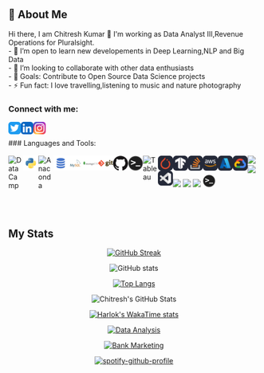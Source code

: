 
<div align="left">
    <h2>🚀 About Me</h2>
    <p>
    Hi there, I am Chitresh Kumar 👋
    I'm working as Data Analyst III,Revenue Operations for Pluralsight.
    <br>- 🌱 I’m open to learn new developements in Deep Learning,NLP and Big Data 
    <br>- 👯 I’m looking to collaborate with other data enthusiasts
    <br>- 🥅 Goals: Contribute to Open Source Data Science projects
    <br>- ⚡ Fun fact: I love travelling,listening to music and nature photography
    </p>
</div>





### Connect with me:
<div align='center'>

[<img align="left" alt="Chitresh | Twitter" width="25px" src="https://raw.githubusercontent.com/tandpfun/skill-icons/main/icons/Twitter.svg" />][twitter]
 
[<img align="left" alt="Chitresh | LinkedIn" width="25px" src="https://raw.githubusercontent.com/tandpfun/skill-icons/main/icons/LinkedIn.svg" />][linkedin]

[<img align="left" alt="Chitresh | Instagram" width="25px" src="https://raw.githubusercontent.com/tandpfun/skill-icons/main/icons/Instagram.svg" />][instagram]
</div>
<br />
<br>
### Languages and Tools:
<br>
<br>


<img align="left" alt="DataCamp" width="30px" src="https://raw.githubusercontent.com/simple-icons/simple-icons/develop/icons/datacamp.svg" />
<img src="https://raw.githubusercontent.com/github/explore/80688e429a7d4ef2fca1e82350fe8e3517d3494d/topics/python/python.png" alt="Python" align="left" width="30px">
<img align="left" alt="Anaconda" width="30px" src="https://raw.githubusercontent.com/tandpfun/skill-icons/main/icons/Anaconda-Dark.svg" />
<img align="left" alt="SQL" width="30px" src="https://raw.githubusercontent.com/github/explore/80688e429a7d4ef2fca1e82350fe8e3517d3494d/topics/sql/sql.png" />
<img align="left" alt="MySQL" width="30px" src="https://raw.githubusercontent.com/github/explore/80688e429a7d4ef2fca1e82350fe8e3517d3494d/topics/mysql/mysql.png" />
<img align="left" alt="MongoDB" width="30px" src="https://raw.githubusercontent.com/github/explore/80688e429a7d4ef2fca1e82350fe8e3517d3494d/topics/mongodb/mongodb.png" />
<img align="left" alt="Git" width="30px" src="https://raw.githubusercontent.com/github/explore/80688e429a7d4ef2fca1e82350fe8e3517d3494d/topics/git/git.png" />
<img align="left" alt="GitHub" width="30px" src="https://raw.githubusercontent.com/github/explore/78df643247d429f6cc873026c0622819ad797942/topics/github/github.png" />
<img align="left" alt="Terminal" width="30px" src="https://raw.githubusercontent.com/github/explore/80688e429a7d4ef2fca1e82350fe8e3517d3494d/topics/terminal/terminal.png" />
<img align="left" alt="Tableau" width="30px" src="https://simpleicons.org/icons/tableau.svg" />
<img align="left" alt="Pytorch" width="30px" src="https://raw.githubusercontent.com/tandpfun/skill-icons/main/icons/PyTorch-Dark.svg" />
<img align="left" alt="Tensorflow" width="30px" src="https://raw.githubusercontent.com/tandpfun/skill-icons/main/icons/TensorFlow-Dark.svg" />
<img align="left" alt="Stack Overflow" width="30px" src="https://raw.githubusercontent.com/tandpfun/skill-icons/main/icons/StackOverflow-Dark.svg" />
<img align="left" alt="AWS" width="30px" src="https://raw.githubusercontent.com/tandpfun/skill-icons/main/icons/AWS-Dark.svg" />
<img align="left" alt="Azure" width="30px" src="https://raw.githubusercontent.com/tandpfun/skill-icons/main/icons/Azure-Dark.svg" />
<img align="left" alt="Google Cloud" width="30px" src="https://raw.githubusercontent.com/tandpfun/skill-icons/main/icons/GCP-Dark.svg" />
<img align="left" alt="VS Code" width="30px" src="https://raw.githubusercontent.com/tandpfun/skill-icons/main/icons/VSCode-Dark.svg" />
<code><img height="25" src="https://upload.wikimedia.org/wikipedia/commons/0/05/Scikit_learn_logo_small.svg"></code>
<code><img height="25" src="https://www.clipartmax.com/png/small/349-3490136_anaconda-icon-anaconda-python-icon.png"></code>
<code><img height="25" src="https://upload.wikimedia.org/wikipedia/commons/1/1a/NumPy_logo.svg"></code>
<code><img height="25" src="https://matplotlib.org/3.1.1/_static/logo2_compressed.svg"></code>
<code><img height="25" src="https://www.vectorlogo.zone/logos/mysql/mysql-ar21.svg"></code>
<code><img height="25" src="https://raw.githubusercontent.com/github/explore/80688e429a7d4ef2fca1e82350fe8e3517d3494d/topics/terminal/terminal.png"></code>

<br />
<br />





[twitter]: https://twitter.com/chitresh29
[instagram]: https://instagram.com/chitreshkr
[linkedin]: https://linkedin.com/in/chitreshkumar/
<br>


## My Stats
<div align="center">

[![GitHub Streak](https://github-readme-streak-stats.herokuapp.com?user=chitreshkr&theme=chartreuse-dark&hide_border=true&date_format=M%20j%5B%2C%20Y%5D&mode=weekly&type=png)](https://git.io/streak-stats)

![GitHub stats](https://github-readme-stats.vercel.app/api?username=chitreshkr&show_icons=true&theme=chartreuse-dark)




[![Top Langs](https://github-readme-stats.vercel.app/api/top-langs/?username=chitreshkr&layout=donut&theme=chartreuse-dark)](https://github.com/chitreshkr/github-readme-stats)
</div>

<div align="center">
    <img src="https://github-profile-summary-cards.vercel.app/api/cards/profile-details?username=Chitreshkr&theme=chartreuse-dark" alt="Chitresh's GitHub Stats"/>
</div>

<div align="center">


[![Harlok's WakaTime stats](https://github-readme-stats.vercel.app/api/wakatime?username=chitreshkr&theme=chartreuse-dark)](https://github.com/chitreshkr/github-readme-stats)


[![Data Analysis](https://github-readme-stats.vercel.app/api/pin/?username=chitreshkr&repo=Python-for-Data-Analysis&theme=chartreuse-dark)](https://github.com/chitreshkr/Python-for-Data-Analysis)

[![Bank Marketing](https://github-readme-stats.vercel.app/api/pin/?username=chitreshkr&repo=Bank-Marketing-Classification-&theme=chartreuse-dark)](https://github.com/chitreshkr/Bank-Marketing-Classification-)

[![spotify-github-profile](https://spotify-github-profile.kittinanx.com/api/view?uid=dyscfgbgrzl24olmcl9nleo5g&cover_image=true&theme=compact&show_offline=false&background_color=0a0a0a&interchange=true)](https://spotify-github-profile.kittinanx.com/api/view?uid=dyscfgbgrzl24olmcl9nleo5g&redirect=true)
</div>